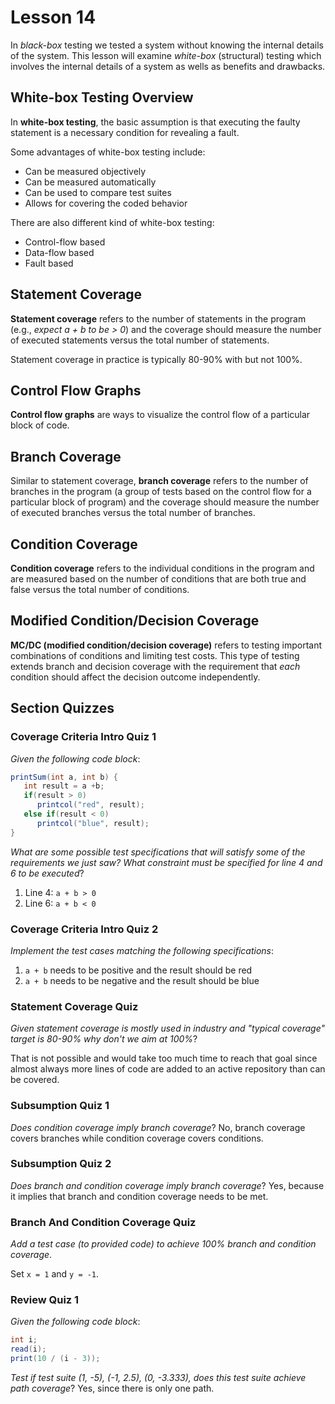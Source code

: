 # Lesson 14

In _black-box_ testing we tested a system without knowing the internal details of the system. This lesson will examine _white-box_ (structural) testing which involves the internal details of a system as wells as benefits and drawbacks.

## White-box Testing Overview

In **white-box testing**, the basic assumption is that executing the faulty statement is a necessary condition for revealing a fault.

Some advantages of white-box testing include:

- Can be measured objectively
- Can be measured automatically
- Can be used to compare test suites
- Allows for covering the coded behavior

There are also different kind of white-box testing:

- Control-flow based
- Data-flow based
- Fault based

## Statement Coverage

**Statement coverage** refers to the number of statements in the program (e.g., _expect a + b to be > 0_) and the coverage should measure the number of executed statements versus the total number of statements.

Statement coverage in practice is typically 80-90% with but not 100%.

## Control Flow Graphs

**Control flow graphs** are ways to visualize the control flow of a particular block of code.

## Branch Coverage

Similar to statement coverage, **branch coverage** refers to the number of branches in the program (a group of tests based on the control flow for a particular block of program) and the coverage should measure the number of executed branches versus the total number of branches.

## Condition Coverage

**Condition coverage** refers to the individual conditions in the program and are measured based on the number of conditions that are both true and false versus the total number of conditions.

## Modified Condition/Decision Coverage

**MC/DC (modified condition/decision coverage)** refers to testing important combinations of conditions and limiting test costs. This type of testing extends branch and decision coverage with the requirement that _each_ condition should affect the decision outcome independently.

## Section Quizzes

### Coverage Criteria Intro Quiz 1

_Given the following code block_:

```java
printSum(int a, int b) {
   int result = a +b;
   if(result > 0)
      printcol("red", result);
   else if(result < 0)
      printcol("blue", result);
}
```

_What are some possible test specifications that will satisfy some of the requirements we just saw? What constraint must be specified for line 4 and 6 to be executed_?

1. Line 4: `a + b > 0`
2. Line 6: `a + b < 0`

### Coverage Criteria Intro Quiz 2

_Implement the test cases matching the following specifications_:

1. `a + b` needs to be positive and the result should be red
2. `a + b` needs to be negative and the result should be blue

### Statement Coverage Quiz

_Given statement coverage is mostly used in industry and "typical coverage" target is 80-90% why don't we aim at 100%_?

That is not possible and would take too much time to reach that goal since almost always more lines of code are added to an active repository than can be covered.

### Subsumption Quiz 1

_Does condition coverage imply branch coverage_? No, branch coverage covers branches while condition coverage covers conditions.

### Subsumption Quiz 2

_Does branch and condition coverage imply branch coverage_? Yes, because it implies that branch and condition coverage needs to be met.

### Branch And Condition Coverage Quiz

_Add a test case (to provided code) to achieve 100% branch and condition coverage_.

Set `x = 1` and `y = -1`.

### Review Quiz 1

_Given the following code block_:

```java
int i;
read(i);
print(10 / (i - 3));
```

_Test if test suite (1, -5), (-1, 2.5), (0, -3.333), does this test suite achieve path coverage_? Yes, since there is only one path.

